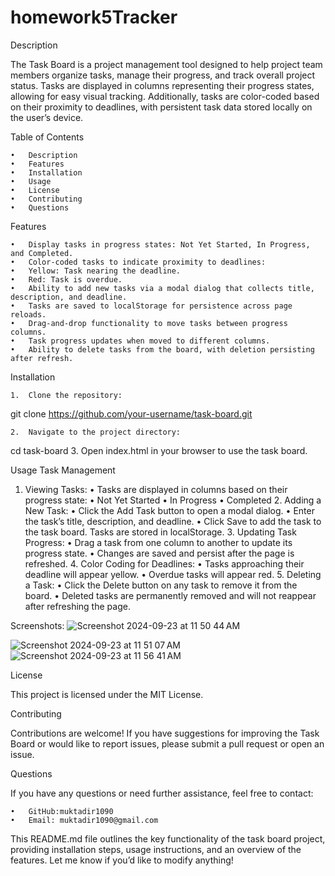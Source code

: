 # homework5Tracker

Description

The Task Board is a project management tool designed to help project team members organize tasks, manage their progress, and track overall project status. Tasks are displayed in columns representing their progress states, allowing for easy visual tracking. Additionally, tasks are color-coded based on their proximity to deadlines, with persistent task data stored locally on the user’s device.

Table of Contents

	•	Description
	•	Features
	•	Installation
	•	Usage
	•	License
	•	Contributing
	•	Questions

Features

	•	Display tasks in progress states: Not Yet Started, In Progress, and Completed.
	•	Color-coded tasks to indicate proximity to deadlines:
	•	Yellow: Task nearing the deadline.
	•	Red: Task is overdue.
	•	Ability to add new tasks via a modal dialog that collects title, description, and deadline.
	•	Tasks are saved to localStorage for persistence across page reloads.
	•	Drag-and-drop functionality to move tasks between progress columns.
	•	Task progress updates when moved to different columns.
	•	Ability to delete tasks from the board, with deletion persisting after refresh.

Installation

	1.	Clone the repository:
 git clone https://github.com/your-username/task-board.git

 	2.	Navigate to the project directory:
  cd task-board
  3.	Open index.html in your browser to use the task board.

  Usage 
  Task Management 
  1.	Viewing Tasks:
	•	Tasks are displayed in columns based on their progress state:
	•	Not Yet Started
	•	In Progress
	•	Completed
	2.	Adding a New Task:
	•	Click the Add Task button to open a modal dialog.
	•	Enter the task’s title, description, and deadline.
	•	Click Save to add the task to the task board. Tasks are stored in localStorage.
	3.	Updating Task Progress:
	•	Drag a task from one column to another to update its progress state.
	•	Changes are saved and persist after the page is refreshed.
	4.	Color Coding for Deadlines:
	•	Tasks approaching their deadline will appear yellow.
	•	Overdue tasks will appear red.
	5.	Deleting a Task:
	•	Click the Delete button on any task to remove it from the board.
	•	Deleted tasks are permanently removed and will not reappear after refreshing the page.

Screenshots:
![Screenshot 2024-09-23 at 11 50 44 AM](https://github.com/user-attachments/assets/f6ca18c0-9332-40d1-82a5-951c55df6a80)

![Screenshot 2024-09-23 at 11 51 07 AM](https://github.com/user-attachments/assets/c9625b1a-738d-4097-b9a0-418bd1f793d2)
![Screenshot 2024-09-23 at 11 56 41 AM](https://github.com/user-attachments/assets/d284b020-9a58-48c0-b3b2-4913c286520b)



License

This project is licensed under the MIT License.

Contributing

Contributions are welcome! If you have suggestions for improving the Task Board or would like to report issues, please submit a pull request or open an issue.

Questions

If you have any questions or need further assistance, feel free to contact:

	•	GitHub:muktadir1090
	•	Email: muktadir1090@gmail.com

This README.md file outlines the key functionality of the task board project, providing installation steps, usage instructions, and an overview of the features. Let me know if you’d like to modify anything!
